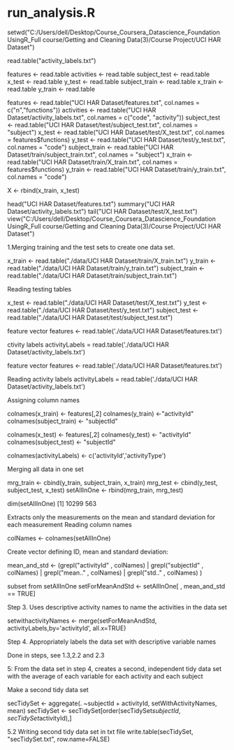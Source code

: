 # run_analysis.R

setwd("C:/Users/dell/Desktop/Course_Coursera_Datascience_Foundation UsingR_Full course/Getting and Cleaning Data(3)/Course Project/UCI HAR Dataset")


read.table("activity_labels.txt")


features <- read.table
activities <- read.table
subject_test <- read.table
x_test <- read.table
y_test <- read.table
subject_train <- read.table
x_train <- read.table
y_train <- read.table




features <- read.table("UCI HAR Dataset/features.txt", col.names = c("n","functions"))
activities <- read.table("UCI HAR Dataset/activity_labels.txt", col.names = c("code", "activity"))
subject_test <- read.table("UCI HAR Dataset/test/subject_test.txt", col.names = "subject")
x_test <- read.table("UCI HAR Dataset/test/X_test.txt", col.names = features$functions)
y_test <- read.table("UCI HAR Dataset/test/y_test.txt", col.names = "code")
subject_train <- read.table("UCI HAR Dataset/train/subject_train.txt", col.names = "subject")
x_train <- read.table("UCI HAR Dataset/train/X_train.txt", col.names = features$functions)
y_train <- read.table("UCI HAR Dataset/train/y_train.txt", col.names = "code")


X <- rbind(x_train, x_test)




head("UCI HAR Dataset/features.txt")
summary("UCI HAR Dataset/activity_labels.txt")
tail("UCI HAR Dataset/test/X_test.txt")
view("C:/Users/dell/Desktop/Course_Coursera_Datascience_Foundation UsingR_Full course/Getting and Cleaning Data(3)/Course Project/UCI HAR Dataset")





1.Merging training and the test sets to create one data set.


x_train <- read.table("./data/UCI HAR Dataset/train/X_train.txt")
y_train <- read.table("./data/UCI HAR Dataset/train/y_train.txt")
subject_train <- read.table("./data/UCI HAR Dataset/train/subject_train.txt")


Reading testing tables

x_test <- read.table("./data/UCI HAR Dataset/test/X_test.txt")
y_test <- read.table("./data/UCI HAR Dataset/test/y_test.txt")
subject_test <- read.table("./data/UCI HAR Dataset/test/subject_test.txt")

feature vector
features <- read.table('./data/UCI HAR Dataset/features.txt')

ctivity labels
activityLabels = read.table('./data/UCI HAR Dataset/activity_labels.txt')

feature vector
features <- read.table('./data/UCI HAR Dataset/features.txt')

Reading activity labels
activityLabels = read.table('./data/UCI HAR Dataset/activity_labels.txt')


Assigning column names

colnames(x_train) <- features[,2]
colnames(y_train) <-"activityId"
colnames(subject_train) <- "subjectId"

colnames(x_test) <- features[,2] 
colnames(y_test) <- "activityId"
colnames(subject_test) <- "subjectId"

colnames(activityLabels) <- c('activityId','activityType')

Merging all data in one set

mrg_train <- cbind(y_train, subject_train, x_train)
mrg_test <- cbind(y_test, subject_test, x_test)
setAllInOne <- rbind(mrg_train, mrg_test)

dim(setAllInOne)
[1] 10299   563


Extracts only the measurements on the mean and standard deviation for each measurement
Reading column names
  
colNames <- colnames(setAllInOne)

Create vector defining ID, mean and standard deviation:

  mean_and_std <- (grepl("activityId" , colNames) | grepl("subjectId" , colNames) | 
grepl("mean.." , colNames) | grepl("std.." , colNames) 
  )

subset from setAllInOne
setForMeanAndStd <- setAllInOne[ , mean_and_std == TRUE]


Step 3. Uses descriptive activity names to name the activities in the data set

setwithactivityNames <- merge(setForMeanAndStd, activityLabels,by='activityId', all.x=TRUE)

Step 4. Appropriately labels the data set with descriptive variable names

Done in steps, see 1.3,2.2 and 2.3

5: From the data set in step 4, creates a second, independent tidy data set with the average of each variable for each activity and each subject

Make a second tidy data set

secTidySet <- aggregate(. ~subjectId + activityId, setWithActivityNames, mean)
secTidySet <- secTidySet[order(secTidySet$subjectId, secTidySet$activityId),]

5.2 Writing second tidy data set in txt file
write.table(secTidySet, "secTidySet.txt", row.name=FALSE)
